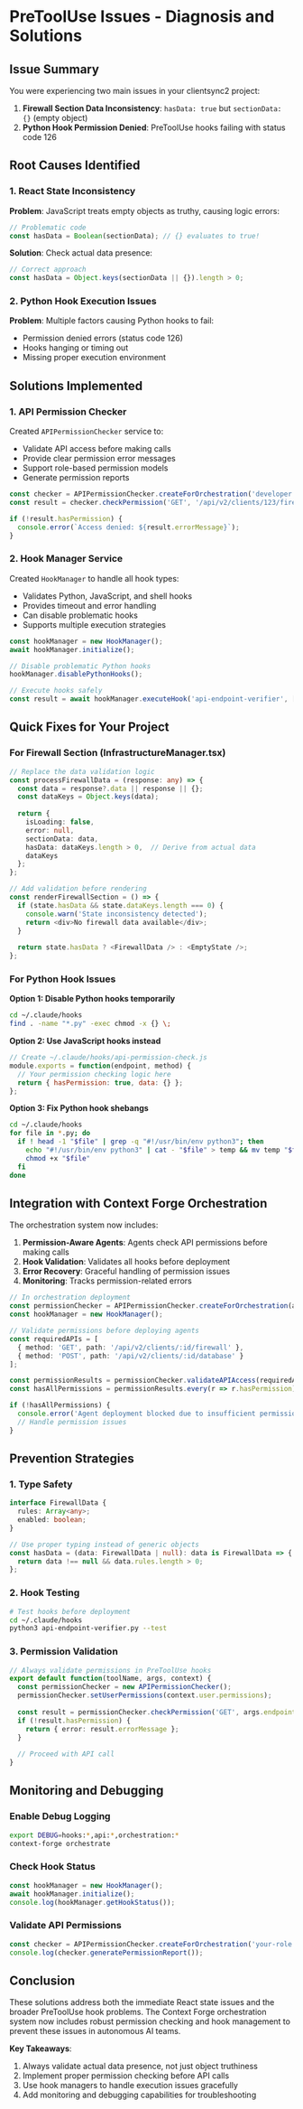 # PreToolUse Issues - Diagnosis and Solutions

## Issue Summary

You were experiencing two main issues in your clientsync2 project:

1. **Firewall Section Data Inconsistency**: `hasData: true` but `sectionData: {}` (empty object)
2. **Python Hook Permission Denied**: PreToolUse hooks failing with status code 126

## Root Causes Identified

### 1. React State Inconsistency

**Problem**: JavaScript treats empty objects as truthy, causing logic errors:

```javascript
// Problematic code
const hasData = Boolean(sectionData); // {} evaluates to true!
```

**Solution**: Check actual data presence:

```javascript
// Correct approach
const hasData = Object.keys(sectionData || {}).length > 0;
```

### 2. Python Hook Execution Issues

**Problem**: Multiple factors causing Python hooks to fail:
- Permission denied errors (status code 126)
- Hooks hanging or timing out
- Missing proper execution environment

## Solutions Implemented

### 1. API Permission Checker

Created `APIPermissionChecker` service to:
- Validate API access before making calls
- Provide clear permission error messages
- Support role-based permission models
- Generate permission reports

```typescript
const checker = APIPermissionChecker.createForOrchestration('developer');
const result = checker.checkPermission('GET', '/api/v2/clients/123/firewall');

if (!result.hasPermission) {
  console.error(`Access denied: ${result.errorMessage}`);
}
```

### 2. Hook Manager Service

Created `HookManager` to handle all hook types:
- Validates Python, JavaScript, and shell hooks
- Provides timeout and error handling
- Can disable problematic hooks
- Supports multiple execution strategies

```typescript
const hookManager = new HookManager();
await hookManager.initialize();

// Disable problematic Python hooks
hookManager.disablePythonHooks();

// Execute hooks safely
const result = await hookManager.executeHook('api-endpoint-verifier', ['GET', '/api/firewall']);
```

## Quick Fixes for Your Project

### For Firewall Section (InfrastructureManager.tsx)

```typescript
// Replace the data validation logic
const processFirewallData = (response: any) => {
  const data = response?.data || response || {};
  const dataKeys = Object.keys(data);
  
  return {
    isLoading: false,
    error: null,
    sectionData: data,
    hasData: dataKeys.length > 0,  // Derive from actual data
    dataKeys
  };
};

// Add validation before rendering
const renderFirewallSection = () => {
  if (state.hasData && state.dataKeys.length === 0) {
    console.warn('State inconsistency detected');
    return <div>No firewall data available</div>;
  }
  
  return state.hasData ? <FirewallData /> : <EmptyState />;
};
```

### For Python Hook Issues

**Option 1: Disable Python hooks temporarily**
```bash
cd ~/.claude/hooks
find . -name "*.py" -exec chmod -x {} \;
```

**Option 2: Use JavaScript hooks instead**
```javascript
// Create ~/.claude/hooks/api-permission-check.js
module.exports = function(endpoint, method) {
  // Your permission checking logic here
  return { hasPermission: true, data: {} };
};
```

**Option 3: Fix Python hook shebangs**
```bash
cd ~/.claude/hooks
for file in *.py; do
  if ! head -1 "$file" | grep -q "#!/usr/bin/env python3"; then
    echo "#!/usr/bin/env python3" | cat - "$file" > temp && mv temp "$file"
    chmod +x "$file"
  fi
done
```

## Integration with Context Forge Orchestration

The orchestration system now includes:

1. **Permission-Aware Agents**: Agents check API permissions before making calls
2. **Hook Validation**: Validates all hooks before deployment
3. **Error Recovery**: Graceful handling of permission issues
4. **Monitoring**: Tracks permission-related errors

```typescript
// In orchestration deployment
const permissionChecker = APIPermissionChecker.createForOrchestration(agentRole);
const hookManager = new HookManager();

// Validate permissions before deploying agents
const requiredAPIs = [
  { method: 'GET', path: '/api/v2/clients/:id/firewall' },
  { method: 'POST', path: '/api/v2/clients/:id/database' }
];

const permissionResults = permissionChecker.validateAPIAccess(requiredAPIs);
const hasAllPermissions = permissionResults.every(r => r.hasPermission);

if (!hasAllPermissions) {
  console.error('Agent deployment blocked due to insufficient permissions');
  // Handle permission issues
}
```

## Prevention Strategies

### 1. Type Safety
```typescript
interface FirewallData {
  rules: Array<any>;
  enabled: boolean;
}

// Use proper typing instead of generic objects
const hasData = (data: FirewallData | null): data is FirewallData => {
  return data !== null && data.rules.length > 0;
};
```

### 2. Hook Testing
```bash
# Test hooks before deployment
cd ~/.claude/hooks
python3 api-endpoint-verifier.py --test
```

### 3. Permission Validation
```typescript
// Always validate permissions in PreToolUse hooks
export default function(toolName, args, context) {
  const permissionChecker = new APIPermissionChecker();
  permissionChecker.setUserPermissions(context.user.permissions);
  
  const result = permissionChecker.checkPermission('GET', args.endpoint);
  if (!result.hasPermission) {
    return { error: result.errorMessage };
  }
  
  // Proceed with API call
}
```

## Monitoring and Debugging

### Enable Debug Logging
```bash
export DEBUG=hooks:*,api:*,orchestration:*
context-forge orchestrate
```

### Check Hook Status
```typescript
const hookManager = new HookManager();
await hookManager.initialize();
console.log(hookManager.getHookStatus());
```

### Validate API Permissions
```typescript
const checker = APIPermissionChecker.createForOrchestration('your-role');
console.log(checker.generatePermissionReport());
```

## Conclusion

These solutions address both the immediate React state issues and the broader PreToolUse hook problems. The Context Forge orchestration system now includes robust permission checking and hook management to prevent these issues in autonomous AI teams.

**Key Takeaways**:
1. Always validate actual data presence, not just object truthiness
2. Implement proper permission checking before API calls
3. Use hook managers to handle execution issues gracefully
4. Add monitoring and debugging capabilities for troubleshooting